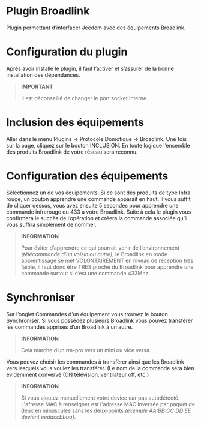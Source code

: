 # Plugin Broadlink

Plugin permettant d’interfacer Jeedom avec des équipements Broadlink.

# Configuration du plugin

Après avoir installé le plugin, il faut l’activer et s’assurer de la bonne installation des dépendances.

>**IMPORTANT**
>
>Il est déconseillé de changer le port socket interne.

# Inclusion des équipements

Aller dans le menu Plugins => Protocole Domotique => Broadlink. Une fois sur la page, cliquez sur le bouton INCLUSION. En toute logique l’ensemble des produits Broadlink de votre réseau sera reconnu.

# Configuration des équipements

Sélectionnez un de vos équipements. Si ce sont des produits de type Infra rouge, un bouton apprendre une commande apparait en haut. Il vous suffit de cliquer dessus, vous avez ensuite 5 secondes pour apprendre une commande infrarouge ou 433 a votre Broadlink. Suite à cela le plugin vous confirmera le succès de l’opération et créera la commande associée qu’il vous suffira simplement de nommer.

>**INFORMATION**
>
>Pour éviter d’apprendre ce qui pourrait venir de l’environnement *(télécommande d’un voisin ou autre)*, le Broadlink en mode apprentissage se met VOLONTAIREMENT en niveau de réception très faible, il faut donc être TRES proche du Broadlink pour apprendre une commande surtout si c’est une commande 433Mhz.

# Synchroniser

Sur l’onglet Commandes d’un équipement vous trouvez le bouton Synchroniser. Si vous possédez plusieurs Broadlink vous pouvez transférer les commandes apprises d’un Broadlink à un autre.

>**INFORMATION**
>
>Cela marche d’un rm-pro vers un mini ou vice versa.

Vous pouvez choisir les commandes à transférer ainsi que les Broadlink vers lesquels vous voulez les transférer. (Le nom de la commande sera bien évidemment convervé (ON télévision, ventilateur off, etc.)

>**INFORMATION**
>
>Si vous ajoutez manuellement votre device car pas autodétecté. L'afresse MAC à renseigner est l'adresse MAC inversée par paquet de deux en minuscules sans les deux-points *(exemple AA:BB:CC:DD:EE devient eeddccbbaa)*.
